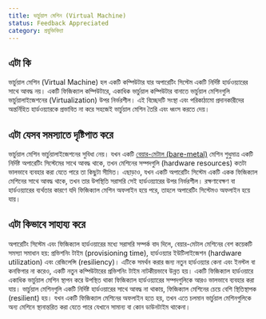 ```yaml
---
title: ভার্চুয়াল মেশিন (Virtual Machine)
status: Feedback Appreciated
category: প্রযুক্তিবিদ্যা
---
```


## এটা কি

ভার্চুয়াল মেশিন (Virtual Machine) হল একটি কম্পিউটার যার অপারেটিং সিস্টেম একটি নির্দিষ্ট হার্ডওয়্যারের সাথে আবদ্ধ নয়। একটি ফিজিক্যাল কম্পিউটারে, একাধিক ভার্চুয়াল কম্পিউটার বানাতে ভার্চুয়াল মেশিনগুলি ভার্চুয়ালাইজেশনের (Virtualization) উপর নির্ভরশীল। এই বিচ্ছেদটি সংস্থা এবং পরিকাঠামো প্রদানকারীদের অন্তর্নিহিত হার্ডওয়্যারকে প্রভাবিত না করে সহজেই ভার্চুয়াল মেশিন তৈরি এবং ধ্বংস করতে দেয়।

## এটা যেসব সমস্যাতে দৃষ্টিপাত করে

ভার্চুয়াল মেশিন ভার্চুয়ালাইজেশনের সুবিধা নেয়। যখন একটি [বেয়ার-মেটাল (bare-metal)](/content/en/bare_metal_machine) মেশিন শুধুমাত্র একটি নির্দিষ্ট অপারেটিং সিস্টেমের সাথে আবদ্ধ থাকে, তখন মেশিনের সম্পদগুলি (hardware resources) কতটা ভালভাবে ব্যবহার করা যেতে পারে তা কিছুটা সীমিত। এছাড়াও, যখন একটি অপারেটিং সিস্টেম একটি একক ফিজিক্যাল মেশিনের সাথে আবদ্ধ থাকে, তখন তার উপস্থিতি সরাসরি সেই হার্ডওয়্যারের উপর নির্ভরশীল। রক্ষণাবেক্ষণ বা হার্ডওয়্যারের ব্যর্থতার কারণে যদি ফিজিক্যাল মেশিন অফলাইন হয়ে পরে, তাহলে অপারেটিং সিস্টেমও অফলাইন হয়ে যায়।

## এটা কিভাবে সাহায্য করে

অপারেটিং সিস্টেম এবং ফিজিক্যাল হার্ডওয়ারের মধ্যে সরাসরি সম্পর্ক বাদ দিলে, বেয়ার-মেটাল মেশিনের বেশ কয়েকটি সমস্যা সমাধান হয়: প্রভিশনিং টাইম (provisioning time), হার্ডওয়্যার ইউটিলাইজেশন (hardware utilization) এবং রেজিলেন্সি (resiliency)। এটিকে সমর্থন করার জন্য নতুন হার্ডওয়্যার কেনা এবং ইনস্টল বা কনফিগার না করেও, একটি নতুন কম্পিউটারের প্রভিশনিং টাইম নাটকীয়ভাবে উন্নত হয়। একটি ফিজিক্যাল হার্ডওয়ারে একাধিক ভার্চুয়াল মেশিন স্থাপন করে উপস্থিত থাকা ফিজিক্যাল হার্ডওয়্যারের সম্পদগুলিকে আরও ভালভাবে ব্যবহার করা যায়। ভার্চুয়াল মেশিনগুলি একটি নির্দিষ্ট হার্ডওয়ারের সাথে আবদ্ধ না থাকায়, ফিজিক্যাল মেশিনের চেয়ে বেশি স্থিতিস্থাপক (resilient) হয়। যখন একটি ফিজিক্যাল মেশিনের অফলাইন হতে হয়, তখন এতে চলমান ভার্চুয়াল মেশিনগুলিকে অন্য মেশিনে স্থানান্তরিত করা যেতে পারে যেখানে সামান্য বা কোন ডাউনটাইম থাকেনা।
